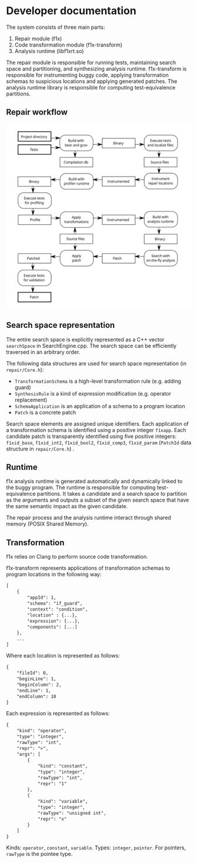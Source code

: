# Developer documentation #

The system consists of three main parts:

1. Repair module (f1x) 
2. Code transformation module (f1x-transform)
3. Analysis runtime (libf1xrt.so)

The repair module is responsible for running tests, maintaining search space and partitioning, and synthesizing analysis runtime. f1x-transform is responsible for instrumenting buggy code, applying transformation schemas to suspicious locations and applying generated patches. The analysis runtime library is responsible for computing test-equivalence partitions.

## Repair workflow ##

![Workflow](./workflow.svg)

## Search space representation ##

The entire search space is explicitly represented as a C++ vector `searchSpace` in SearchEngine.cpp. The search space can be efficiently traversed in an arbitrary order.

The following data structures are used for search space representation (in `repair/Core.h`):

- `TransformationSchema` is a high-level transformation rule (e.g. adding guard)
- `SynthesisRule` is a kind of expression modification (e.g. operator replacement)
- `SchemaApplication` is an application of a schema to a program location
- `Patch` is a concrete patch

Search space elements are assigned unique identifiers. Each application of a transformation schema is identified using a positive integer `f1xapp`. Each candidate patch is transparently identified using five positive integers: `f1xid_base`, `f1xid_int2`, `f1xid_bool2`, `f1xid_comp3`, `f1xid_param` (`PatchId` data structure in `repair/Core.h`) .

## Runtime ##

f1x analysis runtime is generated automatically and dynamically linked to the buggy program. The runtime is responsible for computing test-equivalence partitions. It takes a candidate and a search space to partition as the arguments and outputs a subset of the given search space that have the same semantic impact as the given candidate.

The repair process and the analysis runtime interact through shared memory (POSIX Shared Memory).

## Transformation ##

f1x relies on Clang to perform source code transformation.

f1x-transform represents applications of transformation schemas to program locations in the following way:

    [
        {
            "appId": 1,
            "schema": "if_guard",
            "context": "condition",
            "location" : {...},
            "expression": {...},
            "components": [...]
        },
        ...
    ]
    
Where each location is represented as follows:

    {
        "fileId": 0,
        "beginLine": 1,
        "beginColumn": 2,
        "endLine": 1,
        "endColumn": 10
    }

Each expression is represented as follows:

    {
        "kind": "operator",
        "type": "integer",
        "rawType": "int",
        "repr": ">",
        "args": [
            {
                "kind": "constant",
                "type": "integer",
                "rawType": "int",
                "repr": "1"
            },
            {
                "kind": "variable",
                "type": "integer",
                "rawType": "unsigned int",
                "repr": "x"
            }
        ]
    }
    
Kinds: `operator`, `constant`, `variable`. Types: `integer`, `pointer`. For pointers, `rawType` is the pointee type.
